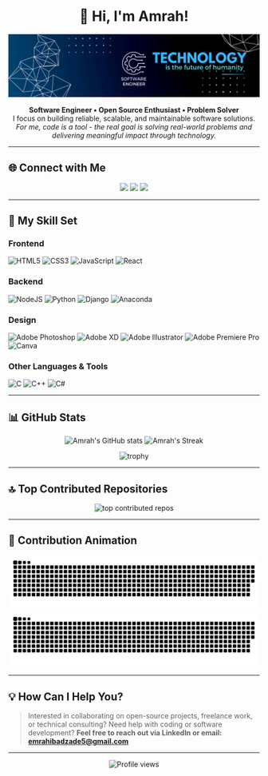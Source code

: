 <h1 align="center">👋 Hi, I'm Amrah!</h1>

<p align="center">
  <img src="Profile LinkedIn Banner.png" alt="Amrah's Profile Photo">
</p>

<p align="center">
  <b>Software Engineer • Open Source Enthusiast • Problem Solver</b><br>
 I focus on building reliable, scalable, and maintainable software solutions.</br>
  <i>For me, code is a tool - the real goal is solving real-world problems and delivering meaningful impact through technology.</i>
</p>

---

## 🌐 Connect with Me

<p align="center">
  <a href="https://www.linkedin.com/in/emrah-ibadzade-30b51929a/"><img src="https://img.shields.io/badge/LinkedIn-%230077B5.svg?logo=linkedin&logoColor=white" /></a>
  <a href="https://www.instagram.com/amrahibadzada/"><img src="https://img.shields.io/badge/Instagram-%23E4405F.svg?logo=Instagram&logoColor=white" /></a>
  <a href="https://www.facebook.com/profile.php?id=100010309981655"><img src="https://img.shields.io/badge/Facebook-%231877F2.svg?logo=Facebook&logoColor=white" /></a>
</p>

---

## 🚀 My Skill Set

### Frontend
![HTML5](https://img.shields.io/badge/html5-%23E34F26.svg?style=for-the-badge&logo=html5&logoColor=white)
![CSS3](https://img.shields.io/badge/css3-%231572B6.svg?style=for-the-badge&logo=css3&logoColor=white)
![JavaScript](https://img.shields.io/badge/javascript-%23323330.svg?style=for-the-badge&logo=javascript&logoColor=%23F7DF1E)
![React](https://img.shields.io/badge/react-%2320232a.svg?style=for-the-badge&logo=react&logoColor=%2361DAFB)

### Backend
![NodeJS](https://img.shields.io/badge/node.js-6DA55F?style=for-the-badge&logo=node.js&logoColor=white)
![Python](https://img.shields.io/badge/python-3670A0?style=for-the-badge&logo=python&logoColor=ffdd54)
![Django](https://img.shields.io/badge/django-%23092E20.svg?style=for-the-badge&logo=django&logoColor=white)
![Anaconda](https://img.shields.io/badge/Anaconda-%2344A833.svg?style=for-the-badge&logo=anaconda&logoColor=white)

### Design
![Adobe Photoshop](https://img.shields.io/badge/adobe%20photoshop-%2331A8FF.svg?style=for-the-badge&logo=adobe%20photoshop&logoColor=white)
![Adobe XD](https://img.shields.io/badge/Adobe%20XD-470137?style=for-the-badge&logo=Adobe%20XD&logoColor=#FF61F6)
![Adobe Illustrator](https://img.shields.io/badge/adobe%20illustrator-%23FF9A00.svg?style=for-the-badge&logo=adobe%20illustrator&logoColor=white)
![Adobe Premiere Pro](https://img.shields.io/badge/Adobe%20Premiere%20Pro-9999FF.svg?style=for-the-badge&logo=Adobe%20Premiere%20Pro&logoColor=white)
![Canva](https://img.shields.io/badge/Canva-%2300C4CC.svg?style=for-the-badge&logo=Canva&logoColor=white)

### Other Languages & Tools
![C](https://img.shields.io/badge/c-%2300599C.svg?style=for-the-badge&logo=c&logoColor=white)
![C++](https://img.shields.io/badge/c++-%2300599C.svg?style=for-the-badge&logo=c%2B%2B&logoColor=white)
![C#](https://img.shields.io/badge/c%23-%23239120.svg?style=for-the-badge&logo=c-sharp&logoColor=white)

---

## 📊 GitHub Stats

<p align="center">
  <img src="https://github-readme-stats.vercel.app/api?username=AmrahIbadzada&theme=tokyonight&hide_border=true&include_all_commits=false&count_private=false" alt="Amrah's GitHub stats" height="170"/>
  <img src="https://github-readme-streak-stats.herokuapp.com/?user=AmrahIbadzada&theme=tokyonight&hide_border=true" alt="Amrah's Streak" height="170"/>
</p>

<p align="center">
  <img src="https://github-profile-trophy.vercel.app/?username=AmrahIbadzada&theme=radical&no-frame=true&no-bg=true&margin-w=4" alt="trophy"/>
</p>

---

## 🔝 Top Contributed Repositories

<p align="center">
  <img src="https://github-contributor-stats.vercel.app/api?username=AmrahIbadzada&limit=5&theme=onedark&combine_all_yearly_contributions=true" alt="top contributed repos"/>
</p>

---

## 🐍 Contribution Animation

<p align="center">
  <img src="https://raw.githubusercontent.com/MayMeow/MayMeow/output/github-contribution-grid-snake-dark.svg#gh-dark-mode-only" alt="snake dark"/>
  <img src="https://raw.githubusercontent.com/MayMeow/MayMeow/output/github-contribution-grid-snake.svg#gh-light-mode-only" alt="snake light"/>
</p>

---

## 💡 How Can I Help You?

> Interested in collaborating on open-source projects, freelance work, or technical consulting?
> Need help with coding or software development? 
> <b>Feel free to reach out via LinkedIn or email: emrahibadzade5@gmail.com</b>

---

<p align="center">
  <img src="https://komarev.com/ghpvc/?username=AmrahIbadzada&label=Profile%20views&color=0e75b6&style=flat" alt="Profile views"/>
</p>

<!--
This profile README is carefully crafted for a professional appearance.
-->
